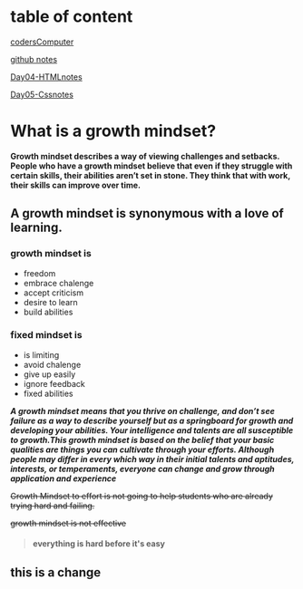 # table of content

[codersComputer](https://sarahtek.github.io/reading-notes/codersComputer)

[github notes](github.md)

[Day04-HTMLnotes](https://github.com/SarahTek/reading-notes/blob/main/Day04-HTMLnotes.md)

[Day05-Cssnotes](https://github.com/SarahTek/reading-notes/blob/main/Day05-CSSnotes.md)


# What is a growth mindset?

**Growth mindset describes a way of viewing challenges and setbacks. People who have a growth mindset believe that even if they struggle with certain skills, their abilities aren’t set in stone. They think that with work, their skills can improve over time.**

## A growth mindset is synonymous with a love of learning.

### growth mindset is
- freedom
- embrace chalenge
- accept criticism
- desire to learn 
- build abilities

### fixed mindset is
 - is limiting
 - avoid chalenge
 - give up easily
 - ignore feedback
 - fixed abilities
 
 
 ***A growth mindset means that you thrive on challenge, and don’t see failure as a way to describe yourself but as a springboard for growth and developing your abilities. Your intelligence and talents are all susceptible to growth.This growth mindset is based on the belief that your basic qualities are things you can cultivate through your efforts. Although people may differ in every which way in their initial talents and aptitudes, interests, or temperaments, everyone can change and grow through application and experience***

 ~~Growth Mindset to effort is not going to help students who are already trying hard and failing.~~
 
 ~~growth mindset is not effective~~
 
 > #### everything is hard before it's easy



## this is a change